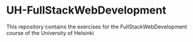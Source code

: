 # UH-FullStackWebDevelopment
This repository contains the exercises for the FullStackWebDevelopment course of the University of Helsinki
